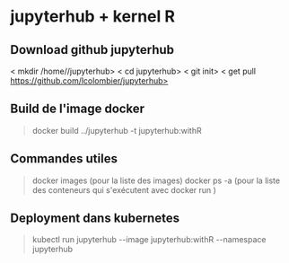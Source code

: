 # jupyterhub + kernel R

## Download github jupyterhub
< mkdir /home/<user>/jupyterhub>
< cd jupyterhub>
< git init>
< get pull https://github.com/lcolombier/jupyterhub>

## Build de l'image docker
> docker build ../jupyterhub -t  jupyterhub:withR

## Commandes utiles
> docker images (pour la liste des images)
> docker ps -a (pour la liste des conteneurs qui s'exécutent avec docker run <image>)

## Deployment dans kubernetes
> kubectl run jupyterhub --image jupyterhub:withR --namespace jupyterhub
